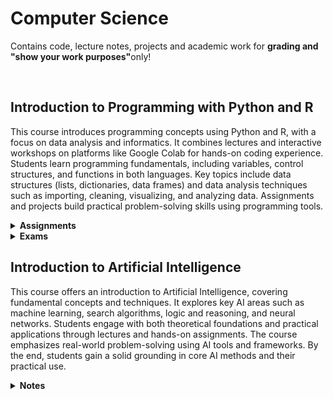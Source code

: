 <h1>Computer Science</b></h1>
<p>Contains code, lecture notes, projects and academic work for <strong>grading and "show your work purposes"</strong>only!</p>
<br>
<h2>Introduction to Programming with Python and R</h2>
<p>This course introduces programming concepts using Python and R, with a focus on data analysis and informatics. It combines lectures and interactive workshops on platforms like Google Colab for hands-on coding experience. Students learn programming fundamentals, including variables, control structures, and functions in both languages. Key topics include data structures (lists, dictionaries, data frames) and data analysis techniques such as importing, cleaning, visualizing, and analyzing data. Assignments and projects build practical problem-solving skills using programming tools.</p>

<details name="df_hw">
  <summary><strong>Assignments</strong></summary>
   <ul style="padding-left: 30px;">
     <li><a href="https://github.com/markrandyreid/cs/blob/main/assignments/cs1005_assignment1_mrr_05_13_2025.ipynb" target="_blank">Assignment 1</a></li>
   </ul>    
</details>

<details name="df_exams">
  <summary><strong>Exams</strong></summary>
  <ul style="padding-left: 30px;">
    <li><a href="https://github.com/markrandyreid/math/blob/main/exams/test1.q2.pdf" target="_blank">Test1-Q2</a></li>
  </ul>
</details>

<h2>Introduction to Artificial Intelligence</h2>

<p>This course offers an introduction to Artificial Intelligence, covering fundamental concepts and techniques. It explores key AI areas such as machine learning, search algorithms, logic and reasoning, and neural networks. Students engage with both theoretical foundations and practical applications through lectures and hands-on assignments. The course emphasizes real-world problem-solving using AI tools and frameworks. By the end, students gain a solid grounding in core AI methods and their practical use.</p>

<details name="ai_notes">
  <summary><strong>Notes</strong></summary>
   <ul style="padding-left: 30px;">
     <li><a href="https://github.com/markrandyreid/math/blob/main/exams/calculus2.test1.03.19.25.pdf" target="_blank"><b>Test 1: </b>Topic 1 (Logarithmic, Exponential, Trigonometric & Inverse Functions)
 </a></li>
     <li><a href="https://github.com/markrandyreid/math/blob/main/exams/calculus2.test2.04.09.25.pdf" target="_blank"><b>Test 2: </b>Topic 2 (Differential Equations)</a></li>
     <li><a href="https://github.com/markrandyreid/math/blob/main/exams/calculus2.test2.04.09.25.pdf" target="_blank"><b>Test 3: </b>Topics 3 & 4 (Area between curves & Volume,  Work, Arc Length, Moments, Fluid Force)</a></li>
     <li><a href="https://github.com/markrandyreid/math/blob/main/exams/calculus2.test4.04.19.25.pdf" target="_blank"><b>Test 4: </b>Topics 5 & 6 (Integration by Parts, Trig Integrals, Trig Sub, Partial fractions, Numerical Integration, Improper Integrals</a></li>
     <li><a href="https://github.com/markrandyreid/math/blob/main/exams/calculus2.test5.05.03.25.pdf" target="_blank"><b>Test 5: </b>Topics 7, 8 & 9 (Sequences, Series, Convergence, Int Test, P Series, Comparison, Alternating, Ratio & Root Series,  Taylor Polynomials & Series, Power Series)</a></li>
     <li><a href="https://github.com/markrandyreid/math/blob/main/exams/calculus2.test5.05.03.25.pdf" target="_blank"><b>Test 6: </b>Final Comprehensive Exam</a></li>
   </ul>    
</details>


